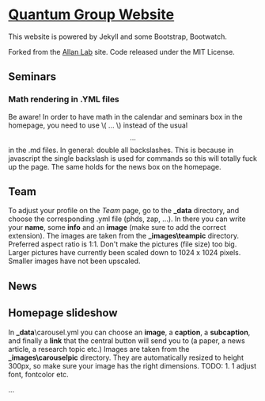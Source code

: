 # [Quantum Group Website](https://quantumghent.github.io)

This website is powered by Jekyll and some Bootstrap, Bootwatch.

Forked from the [Allan Lab](http://www.allanlab.org) site. Code released under the MIT License.

## Seminars

### Math rendering in .YML files 

Be aware! In order to have math in the calendar and seminars box in the homepage, you need to use \\( ... \\) instead of the usual $$...$$ in the .md files. In general: double all backslashes. This is because in javascript the single backslash is used for commands so this will totally fuck up the page. 
The same holds for the news box on the homepage.

## Team

To adjust your profile on the *Team* page, go to the **_data** directory, and choose the corresponding .yml file (phds, zap, ...). In there you can write your **name**, some **info** and an **image** (make sure to add the correct extension). The images are taken from the **_images\teampic** directory. Preferred aspect ratio is 1:1. Don't make the pictures (file size) too big. Larger pictures have currently been scaled down to 1024 x 1024 pixels. Smaller images have not been upscaled.

## News



## Homepage slideshow

In **_data**\carousel.yml you can choose an **image**, a **caption**, a  **subcaption**, and finally a **link** that the central button will send you to (a paper, a news article, a research topic etc.) Images are taken from the **_images\carouselpic** directory. They are automatically resized to height 300px, so make sure your image has the right dimensions. TODO: 1. 1 adjust font, fontcolor etc.

...
